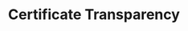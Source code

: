 ---
git: https://github.com/google/certificate-transparency
logohandle: certificate-transparency
sort: certificate-transparency
title: Certificate Transparency
website: https://www.certificate-transparency.org/
wikipedia: https://en.wikipedia.org/wiki/Certificate_Transparency
---